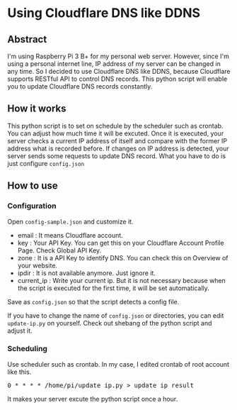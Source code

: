 # Using Cloudflare DNS like DDNS

## Abstract

I'm using Raspberry Pi 3 B+ for my personal web server. However, since I'm using a personal internet line, IP address of my server can be changed in any time. So I decided to use Cloudflare DNS like DDNS, because Cloudflare supports RESTful API to control DNS records. This python script will enable you to update Cloudflare DNS records constantly.

## How it works

This python script is to set on schedule by the scheduler such as crontab. You can adjust how much time it will be excuted. Once it is executed, your server checks a current IP address of itself and compare with the former IP address what is recorded before. If changes on IP address is detected, your server sends some requests to update DNS record. What you have to do is just configure `config.json`

## How to use

### Configuration

Open `config-sample.json` and customize it.

* email : It means Cloudflare account.
* key : Your API Key. You can get this on your Cloudflare Account Profile Page. Check Global API Key.
* zone : It is a API Key to identify DNS. You can check this on Overview of your website.
* ipdir : It is not available anymore. Just ignore it.
* current_ip : Write your current ip. But it is not necessary because when the script is executed for the first time, it will be set automatically.

Save as `config.json` so that the script detects a config file.

If you have to change the name of `config.json` or directories, you can edit `update-ip.py` on yourself. Check out shebang of the python script and adjust it.

### Scheduling

Use scheduler such as crontab. In my case, I edited crontab of root account like this.

<pre>
0 * * * * /home/pi/update_ip.py > update_ip_result
</pre>

It makes your server excute the python script once a hour.